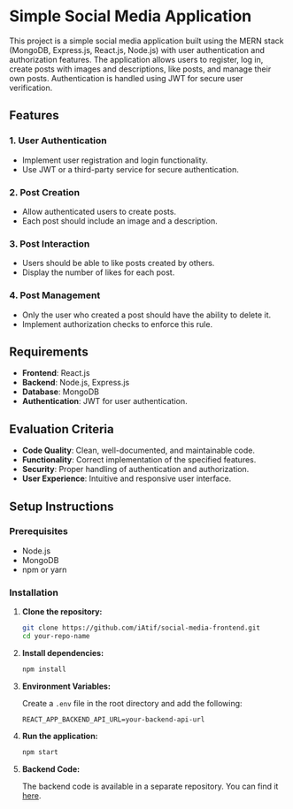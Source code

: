 # Simple Social Media Application

This project is a simple social media application built using the MERN stack (MongoDB, Express.js, React.js, Node.js) with user authentication and authorization features. The application allows users to register, log in, create posts with images and descriptions, like posts, and manage their own posts. Authentication is handled using JWT for secure user verification.

## Features

### 1. User Authentication

- Implement user registration and login functionality.
- Use JWT or a third-party service for secure authentication.

### 2. Post Creation

- Allow authenticated users to create posts.
- Each post should include an image and a description.

### 3. Post Interaction

- Users should be able to like posts created by others.
- Display the number of likes for each post.

### 4. Post Management

- Only the user who created a post should have the ability to delete it.
- Implement authorization checks to enforce this rule.

## Requirements

- **Frontend**: React.js
- **Backend**: Node.js, Express.js
- **Database**: MongoDB
- **Authentication**: JWT for user authentication.

## Evaluation Criteria

- **Code Quality**: Clean, well-documented, and maintainable code.
- **Functionality**: Correct implementation of the specified features.
- **Security**: Proper handling of authentication and authorization.
- **User Experience**: Intuitive and responsive user interface.

## Setup Instructions

### Prerequisites

- Node.js
- MongoDB
- npm or yarn

### Installation

1. **Clone the repository:**

   ```sh
   git clone https://github.com/iAtif/social-media-frontend.git
   cd your-repo-name
   ```

2. **Install dependencies:**

   ```sh
   npm install
   ```

3. **Environment Variables:**

   Create a `.env` file in the root directory and add the following:

   ```env
   REACT_APP_BACKEND_API_URL=your-backend-api-url
   ```

4. **Run the application:**

   ```sh
   npm start
   ```

5. **Backend Code:**

   The backend code is available in a separate repository. You can find it [here](https://github.com/iAtif/social-media-backend.git).
